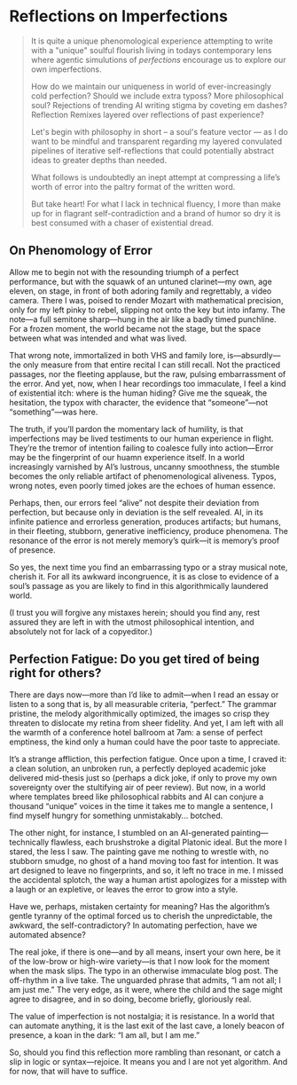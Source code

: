 # Reflections on Imperfections

> It is quite a unique phenomological experience attempting to write with a "unique" soulful flourish living in todays contemporary lens where agentic simulutions of *perfections* encourage us to explore our own imperfections.
>
>
> How do we maintain our uniqueness in world of ever-increasingly cold perfection? Should we include extra typoss? More philosophical soul? Rejections of trending AI writing stigma by coveting em dashes? Reflection Remixes layered over reflections of past experience? 
>
> 
> Let's begin with philosophy in short – a soul's feature vector — as I do want to be mindful and transparent regarding my layered convulated pipelines of iterative self-reflections that could potentially abstract ideas to greater depths than needed. 
>
> What follows is undoubtedly an inept attempt at compressing a life’s worth of error into the paltry format of the written word.
>
> But take heart! For what I lack in technical fluency, I more than make up for in flagrant self-contradiction and a brand of humor so dry it is best consumed with a chaser of existential dread.


## On Phenomology of Error
Allow me to begin not with the resounding triumph of a perfect performance, but with the squawk of an untuned clarinet—my own, age eleven, on stage, in front of both adoring family and regrettably, a video camera. There I was, poised to render Mozart with mathematical precision, only for my left pinky to rebel, slipping not onto the key but into infamy. The note—a full semitone sharp—hung in the air like a badly timed punchline. For a frozen moment, the world became not the stage, but the space between what was intended and what was lived.

That wrong note, immortalized in both VHS and family lore, is—absurdly—the only measure from that entire recital I can still recall. Not the practiced passages, nor the fleeting applause, but the raw, pulsing embarrassment of the error. And yet, now, when I hear recordings too immaculate, I feel a kind of existential itch: where is the human hiding? Give me the squeak, the hesitation, the typox with character, the evidence that “someone”—not “something”—was here.

The truth, if you’ll pardon the momentary lack of humility, is that imperfections may be lived testiments to our human experience in flight. They’re the tremor of intention failing to coalesce fully into action—Error may be the fingerprint of our huamn experience itself. In a world increasingly varnished by AI’s lustrous, uncanny smoothness, the stumble becomes the only reliable artifact of phenomenological aliveness. Typos, wrong notes, even poorly timed jokes are the echoes of human essence.

Perhaps, then, our errors feel “alive” not despite their deviation from perfection, but because only in deviation is the self revealed. AI, in its infinite patience and errorless generation, produces artifacts; but humans, in their fleeting, stubborn, generative inefficiency, produce phenomena. The resonance of the error is not merely memory’s quirk—it is memory’s proof of presence.

So yes, the next time you find an embarrassing typo or a stray musical note, cherish it. For all its awkward incongruence, it is as close to evidence of a soul’s passage as you are likely to find in this algorithmically laundered world.

(I trust you will forgive any mistaxes herein; should you find any, rest assured they are left in with the utmost philosophical intention, and absolutely not for lack of a copyeditor.)

## Perfection Fatigue: Do you get tired of being right for others? 

There are days now—more than I’d like to admit—when I read an essay or listen to a song that is, by all measurable criteria, “perfect.” The grammar pristine, the melody algorithmically optimized, the images so crisp they threaten to dislocate my retina from sheer fidelity. And yet, I am left with all the warmth of a conference hotel ballroom at 7am: a sense of perfect emptiness, the kind only a human could have the poor taste to appreciate.

It’s a strange affliction, this perfection fatigue. Once upon a time, I craved it: a clean solution, an unbroken run, a perfectly deployed academic joke delivered mid-thesis just so (perhaps a dick joke, if only to prove my own sovereignty over the stultifying air of peer review). But now, in a world where templates breed like philosophical rabbits and AI can conjure a thousand “unique” voices in the time it takes me to mangle a sentence, I find myself hungry for something unmistakably... botched.

The other night, for instance, I stumbled on an AI-generated painting—technically flawless, each brushstroke a digital Platonic ideal. But the more I stared, the less I saw. The painting gave me nothing to wrestle with, no stubborn smudge, no ghost of a hand moving too fast for intention. It was art designed to leave no fingerprints, and so, it left no trace in me. I missed the accidental splotch, the way a human artist apologizes for a misstep with a laugh or an expletive, or leaves the error to grow into a style.

Have we, perhaps, mistaken certainty for meaning? Has the algorithm’s gentle tyranny of the optimal forced us to cherish the unpredictable, the awkward, the self-contradictory? In automating perfection, have we automated absence?

The real joke, if there is one—and by all means, insert your own here, be it of the low-brow or high-wire variety—is that I now look for the moment when the mask slips. The typo in an otherwise immaculate blog post. The off-rhythm in a live take. The unguarded phrase that admits, “I am not all; I am just me.” The very edge, as it were, where the child and the sage might agree to disagree, and in so doing, become briefly, gloriously real.

The value of imperfection is not nostalgia; it is resistance. In a world that can automate anything, it is the last exit of the last cave, a lonely beacon of presence, a koan in the dark: “I am all, but I am me.”

So, should you find this reflection more rambling than resonant, or catch a slip in logic or syntax—rejoice. It means you and I are not yet algorithm. And for now, that will have to suffice.



